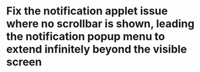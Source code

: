 # Fix the notification applet issue where no scrollbar is shown, leading the notification popup menu to extend infinitely beyond the visible screen
